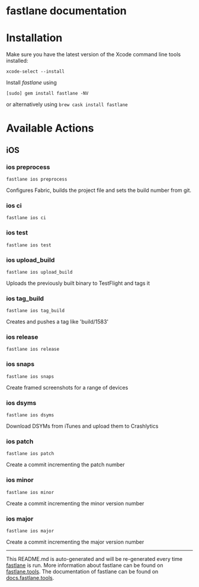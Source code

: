 fastlane documentation
================
# Installation

Make sure you have the latest version of the Xcode command line tools installed:

```
xcode-select --install
```

Install _fastlane_ using
```
[sudo] gem install fastlane -NV
```
or alternatively using `brew cask install fastlane`

# Available Actions
## iOS
### ios preprocess
```
fastlane ios preprocess
```
Configures Fabric, builds the project file and sets the build number from git.
### ios ci
```
fastlane ios ci
```

### ios test
```
fastlane ios test
```

### ios upload_build
```
fastlane ios upload_build
```
Uploads the previously built binary to TestFlight and tags it
### ios tag_build
```
fastlane ios tag_build
```
Creates and pushes a tag like 'build/1583'
### ios release
```
fastlane ios release
```

### ios snaps
```
fastlane ios snaps
```
Create framed screenshots for a range of devices
### ios dsyms
```
fastlane ios dsyms
```
Download DSYMs from iTunes and upload them to Crashlytics
### ios patch
```
fastlane ios patch
```
Create a commit incrementing the patch number
### ios minor
```
fastlane ios minor
```
Create a commit incrementing the minor version number
### ios major
```
fastlane ios major
```
Create a commit incrementing the major version number

----

This README.md is auto-generated and will be re-generated every time [fastlane](https://fastlane.tools) is run.
More information about fastlane can be found on [fastlane.tools](https://fastlane.tools).
The documentation of fastlane can be found on [docs.fastlane.tools](https://docs.fastlane.tools).
